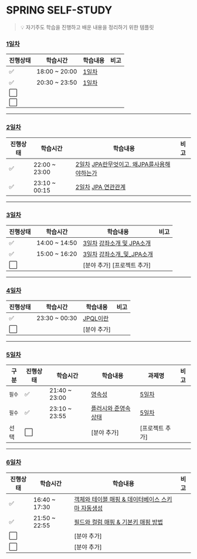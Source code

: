 # SPRING SELF-STUDY

> :bulb: 자기주도 학습을 진행하고 배운 내용을 정리하기 위한 템플릿

### [1일차](./1일차)

| 진행상태             | 학습시간      | 학습내용       | 비고 |
| -------------------- | ------------- | -------------- | ---- |
| :white_check_mark:   | 18:00 ~ 20:00 | [1일차](1일차) |      |
| :white_check_mark:   | 20:30 ~ 23:50 | [1일차](1일차) |      |
| :white_large_square: |               |                |      |
| :white_large_square: |               |                |      |

---

### [2일차](./2일차)

| 진행상태           | 학습시간      | 학습내용                                                                                              | 비고 |
| ------------------ | ------------- | ----------------------------------------------------------------------------------------------------- | ---- |
| :white_check_mark: | 22:00 ~ 23:00 | [2일차](2일차) [JPA란무엇이고, 왜JPA를사용해야하는가](./2일차/JPA란무엇이고,왜JPA를사용해야하는가.md) |      |
| :white_check_mark: | 23:10 ~ 00:15 | [2일차](2일차) [JPA 연관관계](./2일차/JPA연관관계.md)                                                 |      |

---

### [3일차](./자바ORM표준JPA프로그래밍-기본편)

| 진행상태             | 학습시간      | 학습내용                                                                                       | 비고 |
| -------------------- | ------------- | ---------------------------------------------------------------------------------------------- | ---- |
| :white_check_mark:   | 14:00 ~ 14:50 | [3일차](3일차) [강좌소개 및 JPA소개](./자바ORM표준JPA프로그래밍-기본편/강좌소개및JPA소개.md)   |      |
| :white_check_mark:   | 15:00 ~ 16:20 | [3일차](3일차) [강좌소개\_및\_JPA소개](./자바ORM표준JPA프로그래밍-기본편/강좌소개및JPA소개.md) |      |
| :white_large_square: |               | [분야 추가] [프로젝트 추가]                                                                    |      |

---

### [4일차](./자바ORM표준JPA프로그래밍-기본편)

| 진행상태             | 학습시간      | 학습내용                                              | 비고 |
| -------------------- | ------------- | ----------------------------------------------------- | ---- |
| :white_check_mark:   | 23:30 ~ 00:30 | [JPQL이란](./자바ORM표준JPA프로그래밍-기본편/JPQL.md) |      |
| :white_large_square: |               | [분야 추가]                                           |      |

---

### [5일차](./자바ORM표준JPA프로그래밍-기본편)

| 구분   | 진행상태             | 학습시간      | 학습내용                                                                       | 과제명                                                                | 비고 |
| ------ | -------------------- | ------------- | ------------------------------------------------------------------------------ | --------------------------------------------------------------------- | ---- |
| `필수` | :white_check_mark:   | 21:40 ~ 23:00 | [영속성](./자바ORM표준JPA프로그래밍-기본편/영속성관리_내부동작방식.md)         | [5일차](./자바ORM표준JPA프로그래밍-기본편/영속성관리_내부동작방식.md) |      |
| `필수` | :white_check_mark:   | 23:10 ~ 23:55 | [플러시와 준영속 상태](./자바ORM표준JPA프로그래밍-기본편/플러시_준영속상태.md) | [5일차](./자바ORM표준JPA프로그래밍-기본편/플러시_준영속상태.md)       |      |
| 선택   | :white_large_square: |               | [분야 추가]                                                                    | [프로젝트 추가]                                                       |      |

---

### [6일차](./자바ORM표준JPA프로그래밍-기본편)

| 진행상태             | 학습시간      | 학습내용                                                                                                                                | 비고 |
| -------------------- | ------------- | --------------------------------------------------------------------------------------------------------------------------------------- | ---- |
| :white_check_mark:   | 16:40 ~ 17:30 | [객체와 테이블 매핑 & 데이터베이스 스키마 자동생성](./자바ORM표준JPA프로그래밍-기본편/객체와테이블매핑_데이터베이스_스키마_자동생성.md) |      |
| :white_check_mark:   | 21:50 ~ 22:55 | [필드와 컬럼 매핑 & 기본키 매핑 방법](./자바ORM표준JPA프로그래밍-기본편/필드와_컬럼_매핑_기본키_매핑.md)                                |      |
| :white_large_square: |               | [분야 추가]                                                                                                                             |      |
| :white_large_square: |               | [분야 추가]                                                                                                                             |      |
